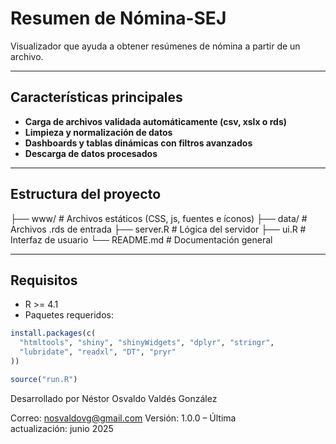 # Resumen de Nómina-SEJ
Visualizador que ayuda a obtener resúmenes de nómina a partir de un archivo.

---

##  Características principales

-  **Carga de archivos validada automáticamente (csv, xslx o rds)**
-  **Limpieza y normalización de datos**
-  **Dashboards y tablas dinámicas con filtros avanzados**
-  **Descarga de datos procesados**

---

##  Estructura del proyecto

├── www/ # Archivos estáticos (CSS, js, fuentes e íconos)
├── data/ # Archivos .rds de entrada
├── server.R # Lógica del servidor
├── ui.R # Interfaz de usuario
└── README.md # Documentación general

---

##  Requisitos

- R >= 4.1
- Paquetes requeridos:

```r 
install.packages(c(
  "htmltools", "shiny", "shinyWidgets", "dplyr", "stringr",
  "lubridate", "readxl", "DT", "pryr"
))

source("run.R")
```

Desarrollado por Néstor Osvaldo Valdés González

Correo: nosvaldovg@gmail.com
Versión: 1.0.0 – Última actualización: junio 2025

